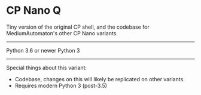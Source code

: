 # CP Nano Q
Tiny version of the original CP shell, and the codebase for MediumAutomaton's other CP Nano variants.
***
Python 3.6 or newer Python 3
***
Special things about this variant:
- Codebase, changes on this will likely be replicated on other variants.
- Requires modern Python 3 (post-3.5)
